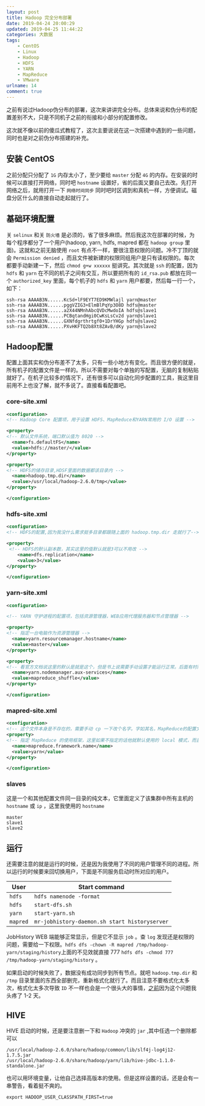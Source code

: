 ```yaml
---
layout: post
title: Hadoop 完全分布部署
date: 2019-04-24 20:00:29
updated: 2019-04-25 11:44:22
categories: 大数据
tags: 
    - CentOS
    - Linux
    - Hadoop
    - HDFS
    - YARN
    - MapReduce
    - VMware
urlname: 14
comment: true
---
```


之前有说过Hadoop伪分布的部署，这次来讲讲完全分布。总体来说和伪分布的配置差别不大，只是不同机子之前的衔接和小部分的配置修改。

<!-- more -->

这次就不像以前的傻瓜式教程了，这次主要说说在这一次搭建中遇到的一些问题，同时也是对之前伪分布搭建的补充。

## 安装 CentOS

之前分配只分配了 `1G` 内存太小了，至少要给 `master` 分配 `4G` 的内存。在安装的时候可以直接打开网络，同时吧 `hostname` 设置好，省的后面又要自己去改。先打开网络之后，就用打开一下 `网络时间同步` 同时吧时区调到和真机一样，方便调试。磁盘分区什么的直接自动走起就行了。

## 基础环境配置

关 `selinux` 和关 `防火墙` 是必须的，省了很多麻烦。然后我这次在部署的时候，为每个程序都分了一个用户(hadoop, yarn, hdfs, mapred 都在 `hadoop group` 里面)。这就和之前无脑使用 `root` 有点不一样，要很注意权限的问题。冷不丁顶的就会 `Permission denied` ，而且文件被新建的权限同组用户是只有读权限的。每次都要手动新建一下，然后 `chmod g+w xxxxxx` 挺讲究。其次就是 `ssh` 的配置，因为 `hdfs` 和 `yarn` 在不同的机子之间有交互，所以要把所有的 `id_rsa.pub` 都放在同一个 `authorized_key` 里面，每个机子的 `hdfs` 和 `yarn` 用户都要，然后每一行一个，如下：

```shell
ssh-rsa AAAAB3N......KcSd+lF9EYT7ED9KMWlajl yarn@master
ssh-rsa AAAAB3N......pggVZIG3+ElmBlPqYp3O8D hdfs@master
ssh-rsa AAAAB3N......a2X44NMnhAbcQVDcMwdoIA hdfs@slave1
ssh-rsa AAAAB3N......PCBqtandHgi0CwKsLsCv2d yarn@slave1
ssh-rsa AAAAB3N......GXNfdgrthrtgf0+1DrYHGp hdfs@slave2
ssh-rsa AAAAB3N......PXvHKFTQ2b8Xt8ZAvB/dKy yarn@slave2
```

## Hadoop配置

配置上面其实和伪分布差不了太多，只有一些小地方有变化。而且很方便的就是，所有机子的配置文件是一样的。所以不需要对每个单独的写配置，无脑的复制粘贴就好了。在机子比较多的情况下，还有很多可以自动化同步配置的工具，我这里目前用不上也没了解，就不多说了。直接看看配置吧。

### core-site.xml

```xml
<configuration>
<!-- Hadoop Core 配置项，用于设置 HDFS、MapReduce和YARN常用的 I/O 设置 -->

<property>
<!-- 默认文件系统，端口默认值为 8020 -->
  <name>fs.defaultFS</name>
  <value>hdfs://master/</value>
</property>

<property>
<!-- HDFS的储存目录,HDSF里面的数据都该目录内 -->
  <name>hadoop.tmp.dir</name>
  <value>/usr/local/hadoop-2.6.0/tmp</value>
</property>

</configuration>
```

### hdfs-site.xml

```xml
<configuration>
<!-- HDFS的配置,因为我没什么需求挺多目录都跟随上面的 hadoop.tmp.dir 走就行了-->

<property>
 <!-- HDFS的默认副本数，其实这里的值默认就是3可以不用改 -->
    <name>dfs.replication</name>
    <value>3</value>
</property>

</configuration>
```

### yarn-site.xml

```xml
<configuration>

<!-- YARN 守护进程的配置项，包括资源管理器，WEB应用代理服务器和节点管理器 -->

<property>
<!-- 指定一台电脑作为资源管理器 -->
  <name>yarn.resourcemanager.hostname</name>
  <value>master</value>
</property>

<property>
<!-- 看官方文档说这里的默认是就是这个，但是书上说需要手动设置才能运行正常。后面有时间再深究 -->
  <name>yarn.nodemanager.aux-services</name>
  <value>mapreduce_shuffle</value>
</property>

</configuration>
```

### mapred-site.xml

```xml
<configuration>
<!-- 这个文件本身是不存在的，需要手动 cp 一下改个名字。字如其名，MapReduce的配置文件 -->
<property>
<!-- 指定 MapReduce 的使用框架，这里如果不指定的话他就默认使用的 local 模式，而且 8088 里面看不到 job-->
  <name>mapreduce.framework.name</name>
  <value>yarn</value>
</property>

</configuration>
```

### slaves

这是一个和其他配置文件同一目录的纯文本，它里面定义了该集群中所有主机的 `hostname` 或 `ip` ，这里我使用的 `hostname`

```
master
slave1
slave2
```

## 运行

还需要注意的就是运行的时候，还是因为我使用了不同的用户管理不同的进程。所以运行的时候要来回切换用户，下面是不同服务启动时所对应的用户。

| User | Start command |
| ---- | ----- |
| `hdfs` | `hdfs namenode -format` |
| `hdfs` | `start-dfs.sh` |
| `yarn` | `start-yarn.sh` |
| `mapred` | `mr-jobhistory-daemon.sh start historyserver` |

JobHistory WEB 端能够正常显示，但是它不显示 `job` 。查 `log` 发现还是权限的问题，需要给一下权限。`hdfs dfs -chown -R mapred /tmp/hadoop-yarn/staging/history`上面的不见效就直接 777 `hdfs dfs -chmod 777 /tmp/hadoop-yarn/staging/history` 。

如果启动的时候失败了，数据没有成功同步到所有节点。就吧 `hadoop.tmp.dir` 和 `/tmp` 目录里面的东西全部删完，重新格式化就行了。而且注意不要格式化太多次，格式化太多次导致 `ID` 不一样也会是一个很头大的事情，[之前](https://blackyau.cc/12.html#%E6%8E%92%E9%94%99)因为这个问题我头疼了 1-2 天。

## HIVE

HIVE 启动的时候，还是要注意删一下和 `Hadoop` 冲突的 `jar` ,其中任选一个删除都可以

```shell
/usr/local/hadoop-2.6.0/share/hadoop/common/lib/slf4j-log4j12-1.7.5.jar
/usr/local/hadoop-2.6.0/share/hadoop/yarn/lib/hive-jdbc-1.1.0-standalone.jar
```

也可以用环境变量，让他自己选择高版本的使用。但是这样设置的话，还是会有一串警告，看着挺不爽的。

```shell
export HADOOP_USER_CLASSPATH_FIRST=true
```
